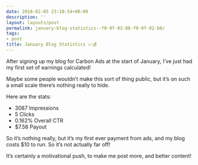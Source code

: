```yaml
---
date: 2018-02-05 23:10:54+00:00
description: ''
layout: layouts/post
permalink: january-blog-statistics--f0-9f-93-88-f0-9f-92-b0/
tags:
- post
title: January Blog Statistics 📈💰
---
```


<p>After signing up my blog for Carbon Ads at the start of January, I’ve just had my first set of earnings calculated!</p>
<p>Maybe some people wouldn’t make this sort of thing public, but it’s on such a small scale there’s nothing really to hide.</p>
<p>Here are the stats:</p>
<ul>
<li>3087 Impressions</li>
<li>5 Clicks</li>
<li>0.162% Overall CTR</li>
<li>$7.58 Payout</li>
</ul>
<p>So it’s nothing really, but it’s my first ever payment from ads, and my blog costs $10 to run. So it’s not actually far off!</p>
<p>It’s certainly a motivational push, to make me post more, and better content!</p>